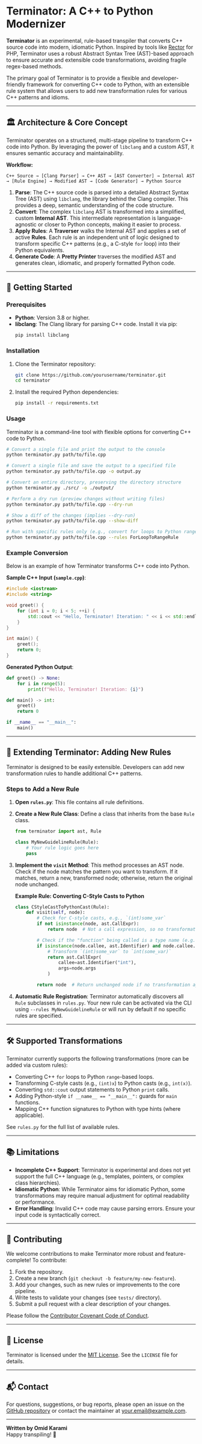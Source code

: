 # Terminator: A C++ to Python Modernizer

**Terminator** is an experimental, rule-based transpiler that converts C++ source code into modern, idiomatic Python. Inspired by tools like [Rector](https://getrector.com/) for PHP, Terminator uses a robust Abstract Syntax Tree (AST)-based approach to ensure accurate and extensible code transformations, avoiding fragile regex-based methods.

The primary goal of Terminator is to provide a flexible and developer-friendly framework for converting C++ code to Python, with an extensible rule system that allows users to add new transformation rules for various C++ patterns and idioms.

---

## 🏛️ Architecture & Core Concept

Terminator operates on a structured, multi-stage pipeline to transform C++ code into Python. By leveraging the power of `libclang` and a custom AST, it ensures semantic accuracy and maintainability.

**Workflow:**

```
C++ Source → [Clang Parser] → C++ AST → [AST Converter] → Internal AST → [Rule Engine] → Modified AST → [Code Generator] → Python Source
```

1. **Parse**: The C++ source code is parsed into a detailed Abstract Syntax Tree (AST) using `libclang`, the library behind the Clang compiler. This provides a deep, semantic understanding of the code structure.
2. **Convert**: The complex `libclang` AST is transformed into a simplified, custom **Internal AST**. This intermediate representation is language-agnostic or closer to Python concepts, making it easier to process.
3. **Apply Rules**: A **Traverser** walks the Internal AST and applies a set of active **Rules**. Each rule is an independent unit of logic designed to transform specific C++ patterns (e.g., a C-style `for` loop) into their Python equivalents.
4. **Generate Code**: A **Pretty Printer** traverses the modified AST and generates clean, idiomatic, and properly formatted Python code.

---

## 🚀 Getting Started

### Prerequisites

- **Python**: Version 3.8 or higher.
- **libclang**: The Clang library for parsing C++ code. Install it via pip:
  ```bash
  pip install libclang
  ```

### Installation

1. Clone the Terminator repository:
   ```bash
   git clone https://github.com/yourusername/terminator.git
   cd terminator
   ```

2. Install the required Python dependencies:
   ```bash
   pip install -r requirements.txt
   ```

### Usage

Terminator is a command-line tool with flexible options for converting C++ code to Python.

```bash
# Convert a single file and print the output to the console
python terminator.py path/to/file.cpp

# Convert a single file and save the output to a specified file
python terminator.py path/to/file.cpp -o output.py

# Convert an entire directory, preserving the directory structure
python terminator.py ./src/ -o ./output/

# Perform a dry run (preview changes without writing files)
python terminator.py path/to/file.cpp --dry-run

# Show a diff of the changes (implies --dry-run)
python terminator.py path/to/file.cpp --show-diff

# Run with specific rules only (e.g., convert for loops to Python range)
python terminator.py path/to/file.cpp --rules ForLoopToRangeRule
```

### Example Conversion

Below is an example of how Terminator transforms C++ code into Python.

**Sample C++ Input (`sample.cpp`)**:
```cpp
#include <iostream>
#include <string>

void greet() {
    for (int i = 0; i < 5; ++i) {
        std::cout << "Hello, Terminator! Iteration: " << i << std::endl;
    }
}

int main() {
    greet();
    return 0;
}
```

**Generated Python Output**:
```python
def greet() -> None:
    for i in range(5):
        print(f"Hello, Terminator! Iteration: {i}")

def main() -> int:
    greet()
    return 0

if __name__ == "__main__":
    main()
```

---

## 🔧 Extending Terminator: Adding New Rules

Terminator is designed to be easily extensible. Developers can add new transformation rules to handle additional C++ patterns.

### Steps to Add a New Rule

1. **Open `rules.py`**: This file contains all rule definitions.

2. **Create a New Rule Class**: Define a class that inherits from the base `Rule` class.

   ```python
   from terminator import ast, Rule

   class MyNewGuidelineRule(Rule):
       # Your rule logic goes here
       pass
   ```

3. **Implement the `visit` Method**: This method processes an AST node. Check if the node matches the pattern you want to transform. If it matches, return a new, transformed node; otherwise, return the original node unchanged.

   **Example Rule: Converting C-Style Casts to Python**
   ```python
   class CStyleCastToPythonCast(Rule):
       def visit(self, node):
           # Check for C-style casts, e.g., `(int)some_var`
           if not isinstance(node, ast.CallExpr):
               return node  # Not a call expression, so no transformation

           # Check if the "function" being called is a type name (e.g., `int`)
           if isinstance(node.callee, ast.Identifier) and node.callee.name == "int":
               # Transform `(int)some_var` to `int(some_var)`
               return ast.CallExpr(
                   callee=ast.Identifier("int"),
                   args=node.args
               )

           return node  # Return unchanged node if no transformation applies
   ```

4. **Automatic Rule Registration**: Terminator automatically discovers all `Rule` subclasses in `rules.py`. Your new rule can be activated via the CLI using `--rules MyNewGuidelineRule` or will run by default if no specific rules are specified.

---

## 🛠️ Supported Transformations

Terminator currently supports the following transformations (more can be added via custom rules):

- Converting C++ `for` loops to Python `range`-based loops.
- Transforming C-style casts (e.g., `(int)x`) to Python casts (e.g., `int(x)`).
- Converting `std::cout` output statements to Python `print` calls.
- Adding Python-style `if __name__ == "__main__":` guards for `main` functions.
- Mapping C++ function signatures to Python with type hints (where applicable).

See `rules.py` for the full list of available rules.

---

## 📚 Limitations

- **Incomplete C++ Support**: Terminator is experimental and does not yet support the full C++ language (e.g., templates, pointers, or complex class hierarchies).
- **Idiomatic Python**: While Terminator aims for idiomatic Python, some transformations may require manual adjustment for optimal readability or performance.
- **Error Handling**: Invalid C++ code may cause parsing errors. Ensure your input code is syntactically correct.

---

## 🤝 Contributing

We welcome contributions to make Terminator more robust and feature-complete! To contribute:

1. Fork the repository.
2. Create a new branch (`git checkout -b feature/my-new-feature`).
3. Add your changes, such as new rules or improvements to the core pipeline.
4. Write tests to validate your changes (see `tests/` directory).
5. Submit a pull request with a clear description of your changes.

Please follow the [Contributor Covenant Code of Conduct](https://www.contributor-covenant.org/).

---

## 📜 License

Terminator is licensed under the [MIT License](LICENSE). See the `LICENSE` file for details.

---

## 📬 Contact

For questions, suggestions, or bug reports, please open an issue on the [GitHub repository](https://github.com/yourusername/terminator) or contact the maintainer at [your.email@example.com](mailto:your.email@example.com).

---

**Written by Omid Karami**  
Happy transpiling! 🚀
